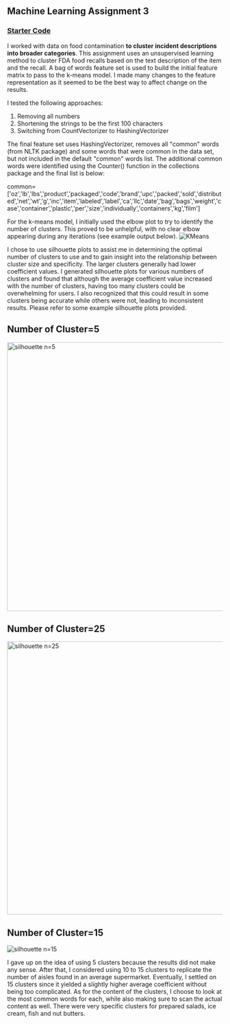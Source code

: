## Machine Learning Assignment 3

### [Starter Code](https://github.com/visualizedata/ml/tree/master/final_assignment_3/option_3)

I worked with data on food contamination **to cluster incident descriptions into broader categories**. This assignment uses an unsupervised learning method to cluster FDA food recalls based on the text description of the item and the recall. A bag of words feature set is used to build the initial feature matrix to pass to the k-means model. I made many changes to the feature representation as it seemed to be the best way to affect change on the results. 

I tested the following approaches:

1. Removing all numbers
2. Shortening the strings to be the first 100 characters
3. Switching from CountVectorizer to HashingVectorizer

The final feature set uses HashingVectorizer, removes all "common" words (from NLTK package) and some words that were common in the data set, but not included in the default "common" words list. The additional common words were identified using the Counter() function in the collections package and the final list is below:

common=['oz','lb','lbs','product','packaged','code','brand','upc','packed','sold','distributed','net','wt','g','inc','item','labeled','label','ca','llc','date','bag','bags','weight','case','container','plastic','per','size','individually','containers','kg','film']


For the k-means model, I initially used the elbow plot to try to identify the number of clusters. This proved to be unhelpful, with no clear elbow appearing during any iterations (see example output below).
![KMeans](https://user-images.githubusercontent.com/109235609/234432755-fd990afe-ddb5-4281-ac81-0fbb34b65ee4.png)


I chose to use silhouette plots to assist me in determining the optimal number of clusters to use and to gain insight into the relationship between cluster size and specificity. The larger clusters generally had lower coefficient values. I generated silhouette plots for various numbers of clusters and found that although the average coefficient value increased with the number of clusters, having too many clusters could be overwhelming for users. I also recognized that this could result in some clusters being accurate while others were not, leading to inconsistent results. Please refer to some example silhouette plots provided.

## Number of Cluster=5
<img width="627" alt="silhouette n=5" src="https://user-images.githubusercontent.com/109235609/234433669-3f5f165e-3c6e-4d90-9cf1-3400ddc4b97b.png">

## Number of Cluster=25
<img width="637" alt="silhouette n=25" src="https://user-images.githubusercontent.com/109235609/234433704-870eefb6-0118-40a6-b905-e8331218afbc.png">

## Number of Cluster=15
![silhouette n=15](https://user-images.githubusercontent.com/109235609/234435008-3c80ced6-a01d-406f-8a3c-2bb46a6a88b3.png)


I gave up on the idea of using 5 clusters because the results did not make any sense. After that, I considered using 10 to 15 clusters to replicate the number of aisles found in an average supermarket. Eventually, I settled on 15 clusters since it yielded a slightly higher average coefficient without being too complicated. As for the content of the clusters, I choose to look at the most common words for each, while also making sure to scan the actual content as well. There were very specific clusters for prepared salads, ice cream, fish and nut butters.
